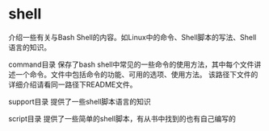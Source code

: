 # shell
介绍一些有关与Bash Shell的内容。如Linux中的命令、Shell脚本的写法、Shell语言的知识。

command目录
	保存了bash shell中常见的一些命令的使用方法，其中每个文件讲述一个命令。文件中包括命令的功能、可用的选项、使用方法。
	该路径下文件的详细介绍请看同一路径下README文件。


support目录
	提供了一些shell脚本语言的知识

script目录
	提供了一些简单的shell脚本，有从书中找到的也有自己编写的
